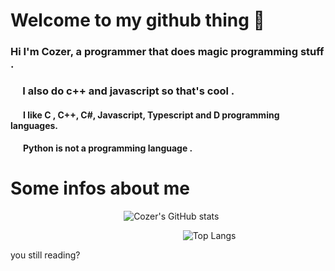 <h1>Welcome to my github thing 👋</h1>
    <h3> Hi I'm Cozer, a programmer that does magic programming stuff . </h3>
    <h3> &nbsp;&nbsp;&nbsp;&nbsp; I also do c++ and javascript so that's cool . </h3>
    <h4> &nbsp;&nbsp;&nbsp;&nbsp;&nbsp; I like C , C++, C#, Javascript, Typescript and D programming languages. </h4>
    <h4> &nbsp;&nbsp;&nbsp;&nbsp;&nbsp; Python is not a programming language . </h4>
    
<h1>Some infos about me</h1>

&nbsp;&nbsp;&nbsp;&nbsp;&nbsp; &nbsp;&nbsp;&nbsp;&nbsp;&nbsp;&nbsp;&nbsp;&nbsp;&nbsp;&nbsp;&nbsp;&nbsp;&nbsp;&nbsp;&nbsp;&nbsp;&nbsp;&nbsp;&nbsp;&nbsp;&nbsp;&nbsp;&nbsp;&nbsp;&nbsp;&nbsp;&nbsp;&nbsp;&nbsp;&nbsp;&nbsp;&nbsp;&nbsp;&nbsp;&nbsp;&nbsp;&nbsp;&nbsp;&nbsp;&nbsp;![Cozer's GitHub stats](https://github-readme-stats.vercel.app/api?username=cozerCode&show_icons=true&theme=radical)

&nbsp;&nbsp;&nbsp;&nbsp;&nbsp;&nbsp;&nbsp;&nbsp;&nbsp;&nbsp;&nbsp;&nbsp;&nbsp;&nbsp;&nbsp;&nbsp;&nbsp;&nbsp;&nbsp;&nbsp;&nbsp;&nbsp;&nbsp;&nbsp;&nbsp;&nbsp;&nbsp;&nbsp;&nbsp;&nbsp;&nbsp;&nbsp;&nbsp;&nbsp;&nbsp;&nbsp;&nbsp;&nbsp;&nbsp;&nbsp;&nbsp;&nbsp;&nbsp;&nbsp;&nbsp;&nbsp;&nbsp;&nbsp;&nbsp;&nbsp;&nbsp;&nbsp;&nbsp;&nbsp;&nbsp;&nbsp;&nbsp;&nbsp;&nbsp;&nbsp;&nbsp;&nbsp;&nbsp;&nbsp;&nbsp;&nbsp;&nbsp;&nbsp;&nbsp;&nbsp;![Top Langs](https://github-readme-stats.vercel.app/api/top-langs/?username=cozerCode)

you still reading?
